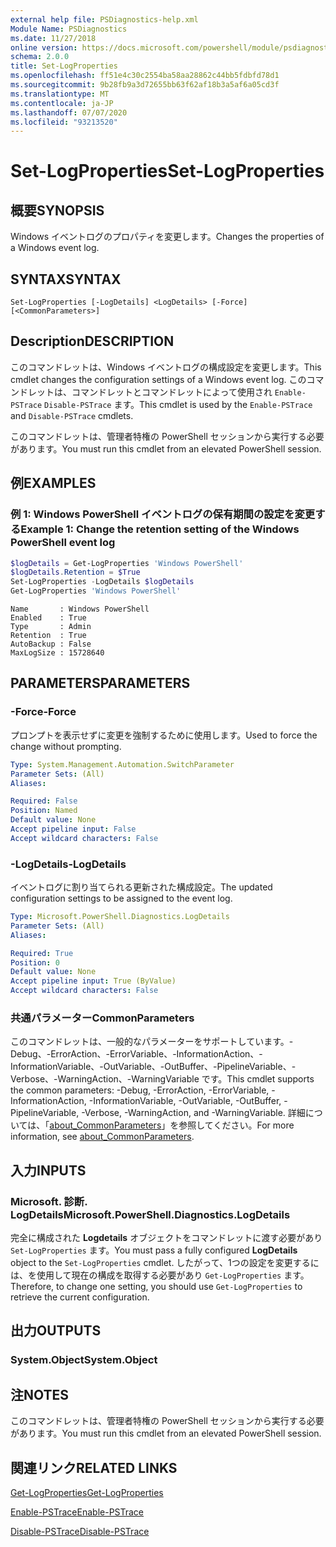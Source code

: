 ```yaml
---
external help file: PSDiagnostics-help.xml
Module Name: PSDiagnostics
ms.date: 11/27/2018
online version: https://docs.microsoft.com/powershell/module/psdiagnostics/set-logproperties?view=powershell-5.1&WT.mc_id=ps-gethelp
schema: 2.0.0
title: Set-LogProperties
ms.openlocfilehash: ff51e4c30c2554ba58aa28862c44bb5fdbfd78d1
ms.sourcegitcommit: 9b28fb9a3d72655bb63f62af18b3a5af6a05cd3f
ms.translationtype: MT
ms.contentlocale: ja-JP
ms.lasthandoff: 07/07/2020
ms.locfileid: "93213520"
---
```

# <span data-ttu-id="51486-102">Set-LogProperties</span><span class="sxs-lookup"><span data-stu-id="51486-102">Set-LogProperties</span></span>

## <span data-ttu-id="51486-103">概要</span><span class="sxs-lookup"><span data-stu-id="51486-103">SYNOPSIS</span></span>
<span data-ttu-id="51486-104">Windows イベントログのプロパティを変更します。</span><span class="sxs-lookup"><span data-stu-id="51486-104">Changes the properties of a Windows event log.</span></span>

## <span data-ttu-id="51486-105">SYNTAX</span><span class="sxs-lookup"><span data-stu-id="51486-105">SYNTAX</span></span>

```
Set-LogProperties [-LogDetails] <LogDetails> [-Force] [<CommonParameters>]
```

## <span data-ttu-id="51486-106">Description</span><span class="sxs-lookup"><span data-stu-id="51486-106">DESCRIPTION</span></span>

<span data-ttu-id="51486-107">このコマンドレットは、Windows イベントログの構成設定を変更します。</span><span class="sxs-lookup"><span data-stu-id="51486-107">This cmdlet changes the configuration settings of a Windows event log.</span></span> <span data-ttu-id="51486-108">このコマンドレットは、コマンドレットとコマンドレットによって使用され `Enable-PSTrace` `Disable-PSTrace` ます。</span><span class="sxs-lookup"><span data-stu-id="51486-108">This cmdlet is used by the `Enable-PSTrace` and `Disable-PSTrace` cmdlets.</span></span>

<span data-ttu-id="51486-109">このコマンドレットは、管理者特権の PowerShell セッションから実行する必要があります。</span><span class="sxs-lookup"><span data-stu-id="51486-109">You must run this cmdlet from an elevated PowerShell session.</span></span>

## <span data-ttu-id="51486-110">例</span><span class="sxs-lookup"><span data-stu-id="51486-110">EXAMPLES</span></span>

### <span data-ttu-id="51486-111">例 1: Windows PowerShell イベントログの保有期間の設定を変更する</span><span class="sxs-lookup"><span data-stu-id="51486-111">Example 1: Change the retention setting of the Windows PowerShell event log</span></span>

```powershell
$logDetails = Get-LogProperties 'Windows PowerShell'
$logDetails.Retention = $True
Set-LogProperties -LogDetails $logDetails
Get-LogProperties 'Windows PowerShell'
```

```Output
Name       : Windows PowerShell
Enabled    : True
Type       : Admin
Retention  : True
AutoBackup : False
MaxLogSize : 15728640
```

## <span data-ttu-id="51486-112">PARAMETERS</span><span class="sxs-lookup"><span data-stu-id="51486-112">PARAMETERS</span></span>

### <span data-ttu-id="51486-113">-Force</span><span class="sxs-lookup"><span data-stu-id="51486-113">-Force</span></span>

<span data-ttu-id="51486-114">プロンプトを表示せずに変更を強制するために使用します。</span><span class="sxs-lookup"><span data-stu-id="51486-114">Used to force the change without prompting.</span></span>

```yaml
Type: System.Management.Automation.SwitchParameter
Parameter Sets: (All)
Aliases:

Required: False
Position: Named
Default value: None
Accept pipeline input: False
Accept wildcard characters: False
```

### <span data-ttu-id="51486-115">-LogDetails</span><span class="sxs-lookup"><span data-stu-id="51486-115">-LogDetails</span></span>

<span data-ttu-id="51486-116">イベントログに割り当てられる更新された構成設定。</span><span class="sxs-lookup"><span data-stu-id="51486-116">The updated configuration settings to be assigned to the event log.</span></span>

```yaml
Type: Microsoft.PowerShell.Diagnostics.LogDetails
Parameter Sets: (All)
Aliases:

Required: True
Position: 0
Default value: None
Accept pipeline input: True (ByValue)
Accept wildcard characters: False
```

### <span data-ttu-id="51486-117">共通パラメーター</span><span class="sxs-lookup"><span data-stu-id="51486-117">CommonParameters</span></span>

<span data-ttu-id="51486-118">このコマンドレットは、一般的なパラメーターをサポートしています。-Debug、-ErrorAction、-ErrorVariable、-InformationAction、-InformationVariable、-OutVariable、-OutBuffer、-PipelineVariable、-Verbose、-WarningAction、-WarningVariable です。</span><span class="sxs-lookup"><span data-stu-id="51486-118">This cmdlet supports the common parameters: -Debug, -ErrorAction, -ErrorVariable, -InformationAction, -InformationVariable, -OutVariable, -OutBuffer, -PipelineVariable, -Verbose, -WarningAction, and -WarningVariable.</span></span> <span data-ttu-id="51486-119">詳細については、「[about_CommonParameters](https://go.microsoft.com/fwlink/?LinkID=113216)」を参照してください。</span><span class="sxs-lookup"><span data-stu-id="51486-119">For more information, see [about_CommonParameters](https://go.microsoft.com/fwlink/?LinkID=113216).</span></span>

## <span data-ttu-id="51486-120">入力</span><span class="sxs-lookup"><span data-stu-id="51486-120">INPUTS</span></span>

### <span data-ttu-id="51486-121">Microsoft. 診断. LogDetails</span><span class="sxs-lookup"><span data-stu-id="51486-121">Microsoft.PowerShell.Diagnostics.LogDetails</span></span>

<span data-ttu-id="51486-122">完全に構成された **Logdetails** オブジェクトをコマンドレットに渡す必要があり `Set-LogProperties` ます。</span><span class="sxs-lookup"><span data-stu-id="51486-122">You must pass a fully configured **LogDetails** object to the `Set-LogProperties` cmdlet.</span></span>
<span data-ttu-id="51486-123">したがって、1つの設定を変更するには、を使用して現在の構成を取得する必要があり `Get-LogProperties` ます。</span><span class="sxs-lookup"><span data-stu-id="51486-123">Therefore, to change one setting, you should use `Get-LogProperties` to retrieve the current configuration.</span></span>

## <span data-ttu-id="51486-124">出力</span><span class="sxs-lookup"><span data-stu-id="51486-124">OUTPUTS</span></span>

### <span data-ttu-id="51486-125">System.Object</span><span class="sxs-lookup"><span data-stu-id="51486-125">System.Object</span></span>

## <span data-ttu-id="51486-126">注</span><span class="sxs-lookup"><span data-stu-id="51486-126">NOTES</span></span>

<span data-ttu-id="51486-127">このコマンドレットは、管理者特権の PowerShell セッションから実行する必要があります。</span><span class="sxs-lookup"><span data-stu-id="51486-127">You must run this cmdlet from an elevated PowerShell session.</span></span>

## <span data-ttu-id="51486-128">関連リンク</span><span class="sxs-lookup"><span data-stu-id="51486-128">RELATED LINKS</span></span>

[<span data-ttu-id="51486-129">Get-LogProperties</span><span class="sxs-lookup"><span data-stu-id="51486-129">Get-LogProperties</span></span>](Get-LogProperties.md)

[<span data-ttu-id="51486-130">Enable-PSTrace</span><span class="sxs-lookup"><span data-stu-id="51486-130">Enable-PSTrace</span></span>](Enable-PSTrace.md)

[<span data-ttu-id="51486-131">Disable-PSTrace</span><span class="sxs-lookup"><span data-stu-id="51486-131">Disable-PSTrace</span></span>](Disable-PSTrace.md)
